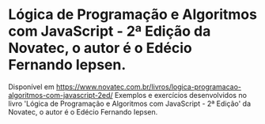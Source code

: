 # Lógica de Programação e Algoritmos com JavaScript - 2ª Edição da Novatec, o autor é o Edécio Fernando Iepsen. 

Disponível em https://www.novatec.com.br/livros/logica-programacao-algoritmos-com-javascript-2ed/
Exemplos e exercícios desenvolvidos no livro 'Lógica de Programação e Algoritmos com JavaScript - 2ª Edição' da Novatec, o autor é o Edécio Fernando Iepsen. 
